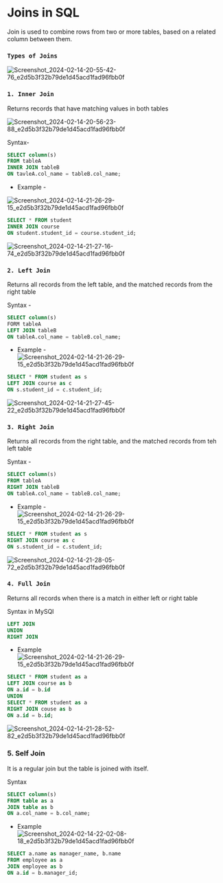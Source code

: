 # Joins in SQL

Join is used to combine rows from two or more tables, based on a related column between them.

### `Types of Joins`

![Screenshot_2024-02-14-20-55-42-76_e2d5b3f32b79de1d45acd1fad96fbb0f](https://github.com/mohitjain0810/SQL-DBMS/assets/100032585/1393a55d-ad5c-4a1e-b652-d4cdee182371)

### `1. Inner Join`

Returns records that have matching values in both tables

![Screenshot_2024-02-14-20-56-23-88_e2d5b3f32b79de1d45acd1fad96fbb0f](https://github.com/mohitjain0810/SQL-DBMS/assets/100032585/6e83a2f8-4191-4867-ac26-46110a022a81)

Syntax-

```sql
SELECT column(s)
FROM tableA
INNER JOIN tableB
ON tavleA.col_name = tableB.col_name;
```

- Example -

![Screenshot_2024-02-14-21-26-29-15_e2d5b3f32b79de1d45acd1fad96fbb0f](https://github.com/mohitjain0810/SQL-DBMS/assets/100032585/405cec08-1f4d-491b-ad7b-e3a27326281c)

```sql
SELECT * FROM student
INNER JOIN course
ON student.student_id = course.student_id;
```

![Screenshot_2024-02-14-21-27-16-74_e2d5b3f32b79de1d45acd1fad96fbb0f](https://github.com/mohitjain0810/SQL-DBMS/assets/100032585/253eafa4-61ee-4949-8489-7fc153950b5d)

### `2. Left Join`

Returns all records from the left table, and the matched records from the right table

Syntax -

```sql
SELECT column(s)
FORM tableA
LEFT JOIN tableB
ON tableA.col_name = tableB.col_name;
```

- Example -
  ![Screenshot_2024-02-14-21-26-29-15_e2d5b3f32b79de1d45acd1fad96fbb0f](https://github.com/mohitjain0810/SQL-DBMS/assets/100032585/405cec08-1f4d-491b-ad7b-e3a27326281c)

```sql
SELECT * FROM student as s
LEFT JOIN course as c
ON s.student_id = c.student_id;
```

![Screenshot_2024-02-14-21-27-45-22_e2d5b3f32b79de1d45acd1fad96fbb0f](https://github.com/mohitjain0810/SQL-DBMS/assets/100032585/36829e7f-a2b8-422f-9bfe-e790c5ec60df)

### `3. Right Join`

Returns all records from the right table, and the matched records from teh left table

Syntax -

```sql
SELECT column(s)
FROM tableA
RIGHT JOIN tableB
ON tableA.col_name = tableB.col_name;
```

- Example -
  ![Screenshot_2024-02-14-21-26-29-15_e2d5b3f32b79de1d45acd1fad96fbb0f](https://github.com/mohitjain0810/SQL-DBMS/assets/100032585/405cec08-1f4d-491b-ad7b-e3a27326281c)

```sql
SELECT * FROM student as s
RIGHT JOIN course as c
ON s.student_id = c.student_id;
```

![Screenshot_2024-02-14-21-28-05-72_e2d5b3f32b79de1d45acd1fad96fbb0f](https://github.com/mohitjain0810/SQL-DBMS/assets/100032585/d9c0a584-ffe5-4256-8160-f641e07e71f0)

### `4. Full Join`

Returns all records when there is a match in either left or right table

Syntax in MySQl

```sql
LEFT JOIN
UNION
RIGHT JOIN
```

- Example
  ![Screenshot_2024-02-14-21-26-29-15_e2d5b3f32b79de1d45acd1fad96fbb0f](https://github.com/mohitjain0810/SQL-DBMS/assets/100032585/405cec08-1f4d-491b-ad7b-e3a27326281c)

```sql
SELECT * FROM student as a
LEFT JOIN course as b
ON a.id = b.id
UNION
SELECT * FROM student as a
RIGHT JOIN couse as b
ON a.id = b.id;
```

![Screenshot_2024-02-14-21-28-52-82_e2d5b3f32b79de1d45acd1fad96fbb0f](https://github.com/mohitjain0810/SQL-DBMS/assets/100032585/750b64dd-52c1-49f1-9d97-bb49c8cd8d37)

### 5. Self Join

It is a regular join but the table is joined with itself.

Syntax

```sql
SELECT column(s)
FROM table as a
JOIN table as b
ON a.col_name = b.col_name;
```

- Example
  ![Screenshot_2024-02-14-22-02-08-18_e2d5b3f32b79de1d45acd1fad96fbb0f](https://github.com/mohitjain0810/SQL-DBMS/assets/100032585/964532f0-3d58-417f-80e7-a53be141b24a)

```sql
SELECT a.name as manager_name, b.name
FROM employee as a
JOIN employee as b
ON a.id = b.manager_id;
```
